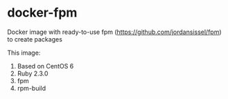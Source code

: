# docker-fpm

Docker image with ready-to-use fpm (https://github.com/jordansissel/fpm) to create packages 

This image:
1. Based on CentOS 6
2. Ruby 2.3.0
3. fpm
4. rpm-build
